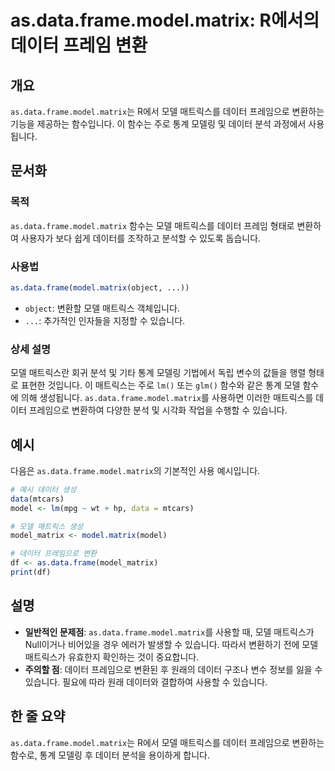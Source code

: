 <!--
Meta Description: # as.data.frame.model.matrix: R에서의 데이터 프레임 변환 ## 개요 `as.data.frame.model.matrix`는 R에서 모델 매트릭스를 데이터 프레임으로 변환하는 기능을 제공하는 함수입니다. 이 함수는 주로 통계 모델링 및 데이터 분석...
Meta Keywords: data, model, 데이터, frame, matrix
-->

# as.data.frame.model.matrix: R에서의 데이터 프레임 변환

## 개요
`as.data.frame.model.matrix`는 R에서 모델 매트릭스를 데이터 프레임으로 변환하는 기능을 제공하는 함수입니다. 이 함수는 주로 통계 모델링 및 데이터 분석 과정에서 사용됩니다.

## 문서화
### 목적
`as.data.frame.model.matrix` 함수는 모델 매트릭스를 데이터 프레임 형태로 변환하여 사용자가 보다 쉽게 데이터를 조작하고 분석할 수 있도록 돕습니다.

### 사용법
```R
as.data.frame(model.matrix(object, ...))
```
- `object`: 변환할 모델 매트릭스 객체입니다.
- `...`: 추가적인 인자들을 지정할 수 있습니다.

### 상세 설명
모델 매트릭스란 회귀 분석 및 기타 통계 모델링 기법에서 독립 변수의 값들을 행렬 형태로 표현한 것입니다. 이 매트릭스는 주로 `lm()` 또는 `glm()` 함수와 같은 통계 모델 함수에 의해 생성됩니다. `as.data.frame.model.matrix`를 사용하면 이러한 매트릭스를 데이터 프레임으로 변환하여 다양한 분석 및 시각화 작업을 수행할 수 있습니다.

## 예시
다음은 `as.data.frame.model.matrix`의 기본적인 사용 예시입니다.

```R
# 예시 데이터 생성
data(mtcars)
model <- lm(mpg ~ wt + hp, data = mtcars)

# 모델 매트릭스 생성
model_matrix <- model.matrix(model)

# 데이터 프레임으로 변환
df <- as.data.frame(model_matrix)
print(df)
```

## 설명
- **일반적인 문제점**: `as.data.frame.model.matrix`를 사용할 때, 모델 매트릭스가 Null이거나 비어있을 경우 에러가 발생할 수 있습니다. 따라서 변환하기 전에 모델 매트릭스가 유효한지 확인하는 것이 중요합니다.
- **주의할 점**: 데이터 프레임으로 변환된 후 원래의 데이터 구조나 변수 정보를 잃을 수 있습니다. 필요에 따라 원래 데이터와 결합하여 사용할 수 있습니다.

## 한 줄 요약
`as.data.frame.model.matrix`는 R에서 모델 매트릭스를 데이터 프레임으로 변환하는 함수로, 통계 모델링 후 데이터 분석을 용이하게 합니다.